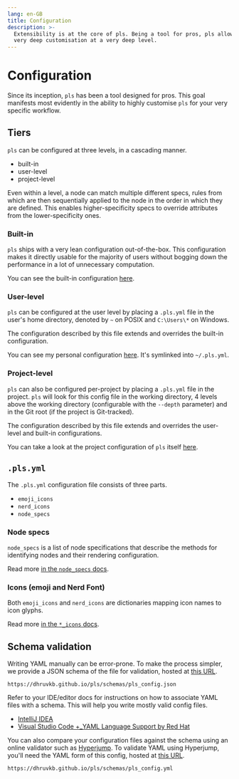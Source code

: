 ```yaml
---
lang: en-GB
title: Configuration
description: >-
  Extensibility is at the core of pls. Being a tool for pros, pls allows for
  very deep customisation at a very deep level.
---
```


# Configuration

Since its inception, `pls` has been a tool designed for pros. This goal
manifests most evidently in the ability to highly customise `pls` for your very
specific workflow.

## Tiers

`pls` can be configured at three levels, in a cascading manner.

- built-in
- user-level
- project-level

Even within a level, a node can match multiple different specs, rules from which
are then sequentially applied to the node in the order in which they are
defined. This enables higher-specificity specs to override attributes from the
lower-specificity ones.

### Built-in

`pls` ships with a very lean configuration out-of-the-box. This configuration
makes it directly usable for the majority of users without bogging down the
performance in a lot of unnecessary computation.

You can see the built-in configuration
[here](https://github.com/dhruvkb/pls/tree/main/src/pls/data/).

### User-level

`pls` can be configured at the user level by placing a `.pls.yml` file in the
user's home directory, denoted by `~` on POSIX and `C:\Users\*` on Windows.

The configuration described by this file extends and overrides the built-in
configuration.

You can see my personal configuration
[here](https://github.com/dhruvkb/dotfiles/blob/main/pls/.pls.yml). It's
symlinked into `~/.pls.yml`.

### Project-level

`pls` can also be configured per-project by placing a `.pls.yml` file in the
project. `pls` will look for this config file in the working directory, 4 levels
above the working directory (configurable with the `--depth` parameter) and in
the Git root (if the project is Git-tracked).

The configuration described by this file extends and overrides the user-level
and built-in configurations.

You can take a look at the project configuration of `pls` itself
[here](https://github.com/dhruvkb/pls/blob/main/.pls.yml).

## `.pls.yml`

The `.pls.yml` configuration file consists of three parts.

- `emoji_icons`
- `nerd_icons`
- `node_specs`

### Node specs

`node_specs` is a list of node specifications that describe the methods for
identifying nodes and their rendering configuration.

Read more [in the `node_specs` docs](./node_specs).

### Icons (emoji and Nerd Font)

Both `emoji_icons` and `nerd_icons` are dictionaries mapping icon names to icon
glyphs.

Read more [in the `*_icons` docs](./icons).

## Schema validation

Writing YAML manually can be error-prone. To make the process simpler, we
provide a JSON schema of the file for validation, hosted at
[this URL](/pls/schemas/pls_config.json).

```
https://dhruvkb.github.io/pls/schemas/pls_config.json
```

Refer to your IDE/editor docs for instructions on how to associate YAML files
with a schema. This will help you write mostly valid config files.

- [IntelliJ IDEA](https://www.jetbrains.com/help/idea/json.html#ws_json_schema_add_custom)
- [Visual Studio Code +\_YAML Language Support by Red Hat](https://github.com/redhat-developer/vscode-yaml#associating-schemas)

You can also compare your configuration files against the schema using an online
validator such as [Hyperjump](https://json-schema.hyperjump.io). To validate
YAML using Hyperjump, you'll need the YAML form of this config, hosted at
[this URL](https://dhruvkb.github.io/pls/schemas/pls_config.yml).

```
https://dhruvkb.github.io/pls/schemas/pls_config.yml
```
